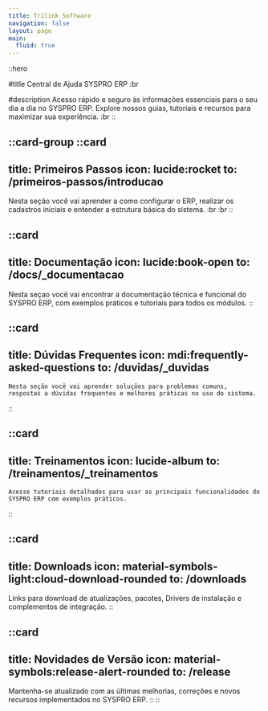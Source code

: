 ```yaml
---
title: Trilink Software
navigation: false
layout: page
main:
  fluid: true
---
```


::hero

#title
Central de Ajuda SYSPRO ERP
:br

#description
Acesso rápido e seguro às informações essenciais para o seu dia a dia no SYSPRO ERP. Explore nossos guias, tutoriais e recursos para maximizar sua experiência.
:br
::

::card-group
  ::card
  ---
  title: Primeiros Passos
  icon: lucide:rocket
  to: /primeiros-passos/introducao
  ---
  Nesta seção você vai aprender a como configurar o ERP, realizar os cadastros iniciais e entender a estrutura básica do sistema. :br :br
  ::

  ::card
  ---
  title: Documentação
  icon: lucide:book-open
  to: /docs/_documentacao
  ---
  Nesta seçao você vai encontrar a documentação técnica e funcional do SYSPRO ERP, com exemplos práticos e tutoriais para todos os módulos.
  ::

  ::card
  ---
  title: Dúvidas Frequentes
  icon: mdi:frequently-asked-questions
  to: /duvidas/_duvidas
  ---
    Nesta seção você vai aprender soluções para problemas comuns, respostas a dúvidas frequentes e melhores práticas no uso do sistema.
  ::

  ::card
  ---
  title: Treinamentos
  icon: lucide-album
  to: /treinamentos/_treinamentos
  ---
    Acesse tutoriais detalhados para usar as principais funcionalidades do SYSPRO ERP com exemplos práticos.
  ::

  ::card
  ---
  title: Downloads
  icon: material-symbols-light:cloud-download-rounded
  to: /downloads
  ---
  Links para download de atualizações, pacotes, Drivers de instalação e complementos de integração.
  ::

  ::card
  ---
  title: Novidades de Versão
  icon: material-symbols:release-alert-rounded
  to: /release
  ---
  Mantenha-se atualizado com as últimas melhorias, correções e novos recursos implementados no SYSPRO ERP.
  ::
::
